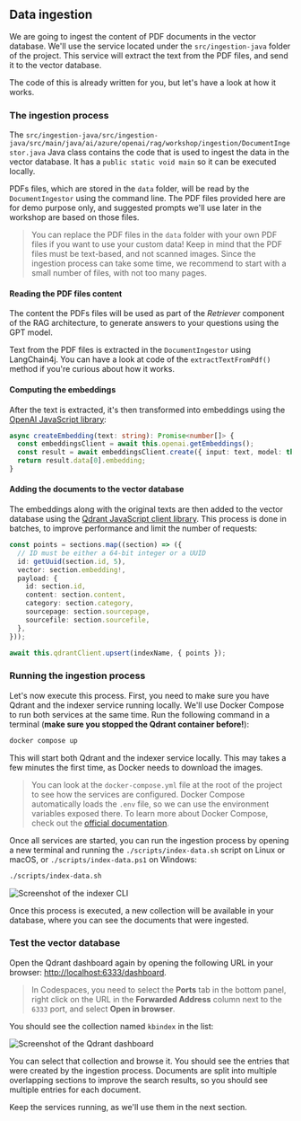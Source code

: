 ## Data ingestion

We are going to ingest the content of PDF documents in the vector database. We'll use the service located under the `src/ingestion-java` folder of the project. This service will extract the text from the PDF files, and send it to the vector database.

The code of this is already written for you, but let's have a look at how it works.

### The ingestion process

The `src/ingestion-java/src/ingestion-java/src/main/java/ai/azure/openai/rag/workshop/ingestion/DocumentIngestor.java` Java class contains the code that is used to ingest the data in the vector database. It has a `public static void main` so it can be executed locally.

PDFs files, which are stored in the `data` folder, will be read by the `DocumentIngestor` using the command line. The PDF files provided here are for demo purpose only, and suggested prompts we'll use later in the workshop are based on those files.

<div class="tip" data-title="tip">

> You can replace the PDF files in the `data` folder with your own PDF files if you want to use your custom data! Keep in mind that the PDF files must be text-based, and not scanned images. Since the ingestion process can take some time, we recommend to start with a small number of files, with not too many pages.

</div>

#### Reading the PDF files content

The content the PDFs files will be used as part of the *Retriever* component of the RAG architecture, to generate answers to your questions using the GPT model.

Text from the PDF files is extracted in the `DocumentIngestor` using LangChain4j. You can have a look at code of the `extractTextFromPdf()` method if you're curious about how it works.

#### Computing the embeddings

After the text is extracted, it's then transformed into embeddings using the [OpenAI JavaScript library](https://github.com/openai/openai-node):

```ts
async createEmbedding(text: string): Promise<number[]> {
  const embeddingsClient = await this.openai.getEmbeddings();
  const result = await embeddingsClient.create({ input: text, model: this.embeddingModelName });
  return result.data[0].embedding;
}
```

#### Adding the documents to the vector database

The embeddings along with the original texts are then added to the vector database using the [Qdrant JavaScript client library](https://www.npmjs.com/package/@qdrant/qdrant-js). This process is done in batches, to improve performance and limit the number of requests:

```ts
const points = sections.map((section) => ({
  // ID must be either a 64-bit integer or a UUID
  id: getUuid(section.id, 5),
  vector: section.embedding!,
  payload: {
    id: section.id,
    content: section.content,
    category: section.category,
    sourcepage: section.sourcepage,
    sourcefile: section.sourcefile,
  },
}));

await this.qdrantClient.upsert(indexName, { points });
```

### Running the ingestion process

Let's now execute this process. First, you need to make sure you have Qdrant and the indexer service running locally. We'll use Docker Compose to run both services at the same time. Run the following command in a terminal (**make sure you stopped the Qdrant container before!**):

```bash
docker compose up
```

This will start both Qdrant and the indexer service locally. This may takes a few minutes the first time, as Docker needs to download the images.

<div class="tip" data-title="tip">

> You can look at the `docker-compose.yml` file at the root of the project to see how the services are configured. Docker Compose automatically loads the `.env` file, so we can use the environment variables exposed there. To learn more about Docker Compose, check out the [official documentation](https://docs.docker.com/compose/).

</div>

Once all services are started, you can run the ingestion process by opening a new terminal and running the `./scripts/index-data.sh` script on Linux or macOS, or `./scripts/index-data.ps1` on Windows:

```bash
./scripts/index-data.sh
```

![Screenshot of the indexer CLI](./assets/indexer-cli.png)

Once this process is executed, a new collection will be available in your database, where you can see the documents that were ingested.

### Test the vector database

Open the Qdrant dashboard again by opening the following URL in your browser: [http://localhost:6333/dashboard](http://localhost:6333/dashboard).

<div class="tip" data-title="tip">

> In Codespaces, you need to select the **Ports** tab in the bottom panel, right click on the URL in the **Forwarded Address** column next to the `6333` port, and select **Open in browser**.

</div>

You should see the collection named `kbindex` in the list:

![Screenshot of the Qdrant dashboard](./assets/qdrant-dashboard.png)

You can select that collection and browse it. You should see the entries that were created by the ingestion process. Documents are split into multiple overlapping sections to improve the search results, so you should see multiple entries for each document.

Keep the services running, as we'll use them in the next section.
